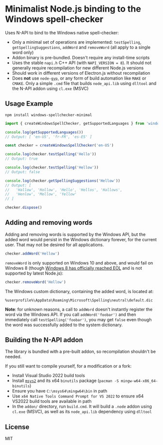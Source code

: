 # Minimalist Node.js binding to the Windows spell-checker

Uses N-API to bind to the Windows native spell-checker:

* Only a minimal set of operations are implemented: `testSpelling`, `getSpellingSuggestions`, `addWord` and `removeWord` (all apply to a single word only)
* Addon binary is pre-bundled. Doesn't require any install-time scripts
* Uses the stable `napi.h` C++ API (with `NAPI_VERSION = 8`). It should not generally require recompilation for new different Node.js versions
* Should work in different versions of Electron.js without recompilation
* Does **not** use `node-gyp`, or any form of build automation like `MAKE` or `CMAKE`. Only a simple `.cmd` file that builds `node_api.lib` using `dlltool` and the N-API addon using `cl.exe` (MSVC)

## Usage Example
```
npm install windows-spellchecker-minimal
```

```ts
import { createWindowsSpellChecker, getSupportedLanguages } from 'windows-spellchecker-minimal'

console.log(getSupportedLanguages())
// Output: [ 'en-US', 'fr-FR', 'es-ES' ]

const checker = createWindowsSpellChecker('en-US')

console.log(checker.testSpelling('Hello'))
// Output: true

console.log(checker.testSpelling('Hellow'))
// Output: false

console.log(checker.getSpellingSuggestions('Hellow'))
// Output: [
//   'Hallow', 'Hollow', 'Hello', 'Hellos', 'Hallows',
//   'Henlow', 'Mellow', 'Yellow'
// ]

checker.dispose()
```

## Adding and removing words

Adding and removing words is supported by the Windows API, but the added word would persist in the Windows dictionary forever, for the current user. That may not be desired for all applications.

```ts
checker.addWord('Hellow')
```

`removeWord` is only supported on Windows 10 and above, and would fail on Windows 8 (though [Windows 8 has officially reached EOL](https://support.microsoft.com/en-us/windows/windows-8-1-support-ended-on-january-10-2023-3cfd4cde-f611-496a-8057-923fba401e93#:~:text=As%20a%20reminder%2C%20Windows%208.1,will%20no%20longer%20be%20provided.) and is not supported by latest Node.js):
```ts
checker.removeWord('Hellow')
```

The Windows custom dictionary, containing the added word, is located at:
```
%userprofile%\AppData\Roaming\Microsoft\Spelling\neutral\default.dic
```

**Note**: for unknown reasons, a call to `addWord` doesn't instantly register the word via the Windows API. If you call `addWord('foobar')` and then immediately call `testSpelling('foobar')`, you may get `false` even though the word was successfully added to the system dictionary.

## Building the N-API addon

The library is bundled with a pre-built addon, so recompilation shouldn't be needed.

If you still want to compile yourself, for a modification or a fork:

* Install Visual Studio 2022 build tools
* Install [`msys2`](https://www.msys2.org/) and its x64 `binutils` package (`pacman -S mingw-w64-x86_64-binutils`)
* Ensure you have `C:\msys64\mingw64\bin` in path
* Use `x64 Native Tools Command Prompt for VS 2022` to ensure x64 VS2022 build tools are available in path
* In the `addon/` directory, run `build.cmd`. It will build a `.node` addon using `cl.exe` (MSVC), as well as its `node_api.lib` dependency using `dlltool`


## License

MIT
